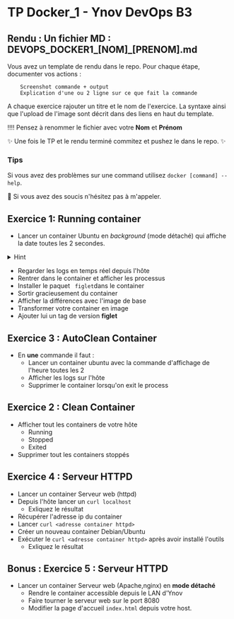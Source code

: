 # TP Docker_1 - Ynov DevOps B3


## **Rendu :** Un fichier MD : DEVOPS_DOCKER1_[NOM]\_[PRENOM].md

Vous avez un template de rendu dans le repo. 
Pour chaque étape, documenter vos actions : 

        Screenshot commande + output
        Explication d'une ou 2 ligne sur ce que fait la commande
        
A chaque exercice rajouter un titre et le nom de l'exercice. La syntaxe ainsi que l'upload de l'image sont décrit dans des liens en haut du template.

:bangbang::bangbang: Pensez à renommer le fichier avec votre **Nom** et **Prénom**

:sparkles: Une fois le TP et le rendu terminé commitez et pushez le dans le repo. :sparkles:
  
### Tips   
Si vous avez des problèmes sur une command utilisez `docker [command] --help`.

:raising_hand: Si vous avez des soucis n'hésitez pas à m'appeler. 
 
## Exercice 1: Running container

- Lancer un container Ubuntu en *background* (mode détaché) qui affiche la date toutes les 2 secondes.

<details>
  <summary>Hint</summary>
  
  
  ```bash
  while true; do date; sleep 2; done
  ```
  
</details>

- Regarder les logs en temps réel depuis l'hôte
- Rentrer dans le container et afficher les processus
- Installer le paquet ` figlet`dans le container
- Sortir gracieusement du container
- Afficher la différences avec l'image de base
- Transformer votre container en image
- Ajouter lui un tag de version **figlet**


## Exercice 3 : AutoClean Container

- En **une** commande il faut : 
  - Lancer un container ubuntu avec la commande d'affichage de l'heure toutes les 2
  - Afficher les logs sur l'hôte
  - Supprimer le container lorsqu'on exit le process

## Exercice 2 : Clean Container

- Afficher tout les containers de votre hôte
  - Running
  - Stopped
  - Exited
- Supprimer tout les containers stoppés

## Exercice 4 : Serveur HTTPD

- Lancer un container Serveur web (httpd)
- Depuis l'hôte lancer un `curl localhost`
  - Exliquez le résultat
- Récupérer l'adresse ip du container
- Lancer `curl <adresse container httpd>`
- Créer un nouveau container Debian/Ubuntu
- Exécuter le `curl <adresse container httpd>` après avoir installé l'outils
  - Exliquez le résultat 

## Bonus : Exercice 5 : Serveur HTTPD

- Lancer un container Serveur web (Apache,nginx) en **mode détaché**
  - Rendre le container accessible depuis le LAN d'Ynov
  - Faire tourner le serveur web sur le port 8080
  - Modifier la page d'accueil `index.html` depuis votre host.

